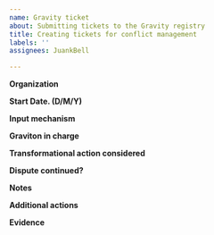 ```yaml
---
name: Gravity ticket
about: Submitting tickets to the Gravity registry
title: Creating tickets for conflict management
labels: ''
assignees: JuankBell

---
```


**Organization**

**Start Date. (D/M/Y)**

**Input mechanism**

**Graviton in charge**

**Transformational action considered**

**Dispute continued?**

**Notes**

**Additional actions**

**Evidence**
